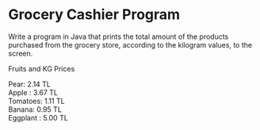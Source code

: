 # Grocery Cashier Program
Write a program in Java that prints the total amount of the products purchased from the grocery store, according to the kilogram values, to the screen.

Fruits and KG Prices

Pear: 2.14 TL  
Apple : 3.67 TL  
Tomatoes: 1.11 TL  
Banana: 0.95 TL  
Eggplant : 5.00 TL  